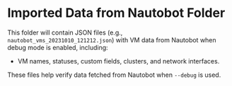 # Imported Data from Nautobot Folder

This folder will contain JSON files (e.g., `nautobot_vms_20231010_121212.json`) with VM data from Nautobot 
when debug mode is enabled, including:

- VM names, statuses, custom fields, clusters, and network interfaces.

These files help verify data fetched from Nautobot when `--debug` is used.